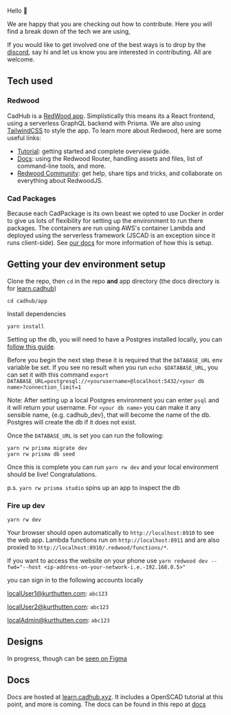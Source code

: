 Hello 👋


We are happy that you are checking out how to contribute.
Here you will find a break down of the tech we are using,

If you would like to get involved one of the best ways is to drop by the [discord](https://discord.gg/SD7zFRNjGH), say hi and let us know you are interested in contributing. All are welcome.

## Tech used

### Redwood
CadHub is a [RedWood app](https://redwoodjs.com/). Simplistically this means its a React frontend, using a serverless GraphQL backend with Prisma.
We are also using [TailwindCSS](https://tailwindcss.com/) to style the app.
To learn more about Redwood, here are some useful links:
- [Tutorial](https://redwoodjs.com/tutorial/welcome-to-redwood): getting started and complete overview guide.
- [Docs](https://redwoodjs.com/docs/introduction): using the Redwood Router, handling assets and files, list of command-line tools, and more.
- [Redwood Community](https://community.redwoodjs.com): get help, share tips and tricks, and collaborate on everything about RedwoodJS.

### Cad Packages
Because each CadPackage is its own beast we opted to use Docker in order to give us lots of flexibility for setting up the environment to run there packages. The containers are run using AWS's container Lambda and deployed using the serverless framework (JSCAD is an exception since it runs client-side). See [our docs](https://learn.cadhub.xyz/docs/general-cadhub/integrations) for more information of how this is setup.

## Getting your dev environment setup


Clone the repo, then `cd` in the repo **and** app directory (the docs directory is for [learn.cadhub](https://learn.cadhub.xyz/))
```
cd cadhub/app
```

Install dependencies
```terminal
yarn install
```

Setting up the db, you will need to have a Postgres installed locally, you can [follow this guide](https://redwoodjs.com/docs/local-postgres-setup).

Before you begin the next step these it is required that the `DATABASE_URL` env variable be set. If you see no result when you run `echo $DATABASE_URL`, you can set it with this command `export DATABASE_URL=postgresql://<yourusername>@localhost:5432/<your db name>?connection_limit=1`

Note: After setting up a local Postgres environment you can enter `psql` and it will return your username. For `<your db name>` you can make it any sensible name, {e.g. cadhub_dev}, that will become the name of the db. Postgres will create the db if it does not exist.

Once the `DATABASE_URL` is set you can run the following:

``` terminal
yarn rw prisma migrate dev
yarn rw prisma db seed
```

Once this is complete you can run `yarn rw dev` and your local environment should be live! Congratulations.

p.s. `yarn rw prisma studio` spins up an app to inspect the db

### Fire up dev
```terminal
yarn rw dev
```

Your browser should open automatically to `http://localhost:8910` to see the web app. Lambda functions run on `http://localhost:8911` and are also proxied to `http://localhost:8910/.redwood/functions/*`.

If you want to access the website on your phone use `yarn redwood dev --fwd="--host <ip-address-on-your-network-i.e.-192.168.0.5>"`

you can sign in to the following accounts locally

localUser1@kurthutten.com: `abc123`

localUser2@kurthutten.com: `abc123`

localAdmin@kurthutten.com: `abc123`

## Designs

In progress, though can be [seen on Figma](https://www.figma.com/file/VUh53RdncjZ7NuFYj0RGB9/CadHub?node-id=0%3A1)

## Docs
Docs are hosted at [learn.cadhub.xyz](http://learn.cadhub.xyz/). It includes a OpenSCAD tutorial at this point, and more is coming. The docs can be found in this repo at [docs](https://github.com/Irev-Dev/cadhub/tree/main/docs)
